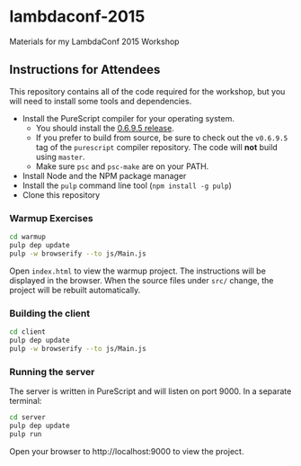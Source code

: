 # lambdaconf-2015

Materials for my LambdaConf 2015 Workshop

## Instructions for Attendees

This repository contains all of the code required for the workshop, but you will need to install some tools and dependencies.

- Install the PureScript compiler for your operating system. 
  - You should install the [0.6.9.5 release](https://github.com/purescript/purescript/releases/tag/v0.6.9.5). 
  - If you prefer to build from source, be sure to check out the `v0.6.9.5` tag of the `purescript` compiler repository. The code will **not** build using `master`.
  - Make sure `psc` and `psc-make` are on your PATH.
- Install Node and the NPM package manager
- Install the `pulp` command line tool (`npm install -g pulp`)
- Clone this repository

### Warmup Exercises

```bash
cd warmup
pulp dep update
pulp -w browserify --to js/Main.js
```

Open `index.html` to view the warmup project. The instructions will be displayed in the browser. When the source files under `src/` change, the project will be rebuilt automatically.

### Building the client

```bash
cd client
pulp dep update
pulp -w browserify --to js/Main.js
```

### Running the server

The server is written in PureScript and will listen on port 9000. In a separate terminal:

```bash
cd server
pulp dep update
pulp run
```

Open your browser to http://localhost:9000 to view the project.
